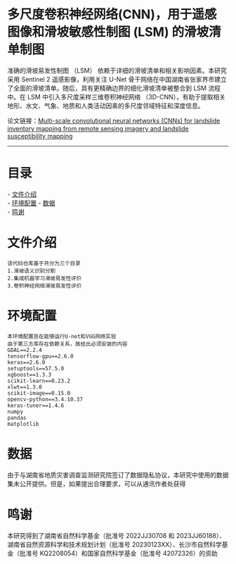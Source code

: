 # 多尺度卷积神经网络(CNN)，用于遥感图像和滑坡敏感性制图 (LSM) 的滑坡清单制图

准确的滑坡易发性制图 （LSM） 依赖于详细的滑坡清单和相关影响因素。本研究采用 Sentinel 2 遥感影像，利用关注 U-Net 骨干网络在中国湖南省张家界市建立了全面的滑坡清单。随后，具有更精确边界的细化滑坡清单被整合到 LSM 流程中。在 LSM 中引入多尺度采样三维卷积神经网络 （3D-CNN），有助于提取相关地形、水文、气象、地质和人类活动因素的多尺度邻域特征和深度信息。

论文链接：[Multi-scale convolutional neural networks (CNNs) for landslide inventory mapping from remote sensing imagery and landslide susceptibility mapping](https://www.tandfonline.com/doi/full/10.1080/19475705.2024.2383309 "论文")

***

# 目录  
- [文件介绍](#文件介绍)  
- [环境配置](#环境配置)
- [数据](#数据)  
- [鸣谢](#鸣谢)

# 文件介绍
    该代码仓库基于共分为三个目录
    1.滑坡语义识别分割
    2.集成机器学习滑坡易发性评价
    3.卷积神经网络滑坡易发性评价

# 环境配置
    本环境配置旨在能够运行U-net和VGG网络实验
    由于第三方库存在依赖关系，故给出必须安装的内容
    GDAL==2.2.4
    tensorflow-gpu==2.6.0
    keras==2.6.0
    setuptools==57.5.0
    xgboost==1.3.3
    scikit-learn==0.23.2
    xlwt==1.3.0
    scikit-image==0.15.0
    opencv-python==3.4.10.37
    keras-tuner==1.4.6
    numpy
    pandas
    matplotlib
    
# 数据
由于与湖南省地质灾害调查监测研究院签订了数据隐私协议，本研究中使用的数据集未公开提供。但是，如果提出合理要求，可以从通讯作者处获得

# 鸣谢
本研究得到了湖南省自然科学基金（批准号 2022JJ30708 和 2023JJ60188）、湖南省自然资源科学和技术规划计划（批准号 20230123XX）、长沙市自然科学基金（批准号 KQ2208054）和国家自然科学基金（批准号 42072326）的资助
